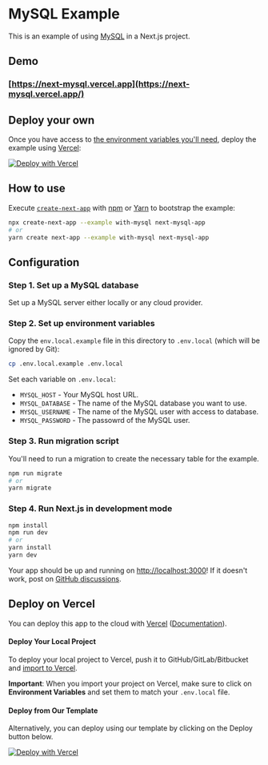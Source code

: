 # MySQL Example

This is an example of using [MySQL](https://www.mysql.com/) in a Next.js project.

## Demo

### [https://next-mysql.vercel.app](https://next-mysql.vercel.app/)

## Deploy your own

Once you have access to [the environment variables you'll need](#step-5-set-up-environment-variables), deploy the example using [Vercel](https://vercel.com?utm_source=github&utm_medium=readme&utm_campaign=next-example):

[![Deploy with Vercel](https://vercel.com/button)](https://vercel.com/new/git/external?repository-url=https%3A%2F%2Fgithub.com%2Fvercel%2Fnext.js%2Ftree%2Fcanary%2Fexamples%2Fwith-mysql&env=MYSQL_HOST,MYSQL_DATABASE,MYSQL_USERNAME,MYSQL_PASSWORD&project-name=nextjs-mysql&repo-name=nextjs-mysql&envDescription=Required%20to%20connect%20the%20app%20with%20MySQL&envLink=https%3A%2F%2Fgithub.com%2Fvercel%2Fnext.js%2Ftree%2Fcanary%2Fexamples%2Fwith-mysql%23step-2-set-up-environment-variables&demo-title=Next.js%20%2B%20MySQL%20Demo&demo-description=A%20simple%20app%20demonstrating%20Next.js%20and%20MySQL%20&demo-url=https%3A%2F%2Fnext-mysql.vercel.app%2F)

## How to use

Execute [`create-next-app`](https://github.com/vercel/next.js/tree/canary/packages/create-next-app) with [npm](https://docs.npmjs.com/cli/init) or [Yarn](https://yarnpkg.com/lang/en/docs/cli/create/) to bootstrap the example:

```bash
npx create-next-app --example with-mysql next-mysql-app
# or
yarn create next-app --example with-mysql next-mysql-app
```

## Configuration

### Step 1. Set up a MySQL database

Set up a MySQL server either locally or any cloud provider.

### Step 2. Set up environment variables

Copy the `env.local.example` file in this directory to `.env.local` (which will be ignored by Git):

```bash
cp .env.local.example .env.local
```

Set each variable on `.env.local`:

- `MYSQL_HOST` - Your MySQL host URL.
- `MYSQL_DATABASE` - The name of the MySQL database you want to use.
- `MYSQL_USERNAME` - The name of the MySQL user with access to database.
- `MYSQL_PASSWORD` - The passowrd of the MySQL user.

### Step 3. Run migration script

You'll need to run a migration to create the necessary table for the example.

```bash
npm run migrate
# or
yarn migrate
```

### Step 4. Run Next.js in development mode

```bash
npm install
npm run dev
# or
yarn install
yarn dev
```

Your app should be up and running on [http://localhost:3000](http://localhost:3000)! If it doesn't work, post on [GitHub discussions](https://github.com/zeit/next.js/discussions).

## Deploy on Vercel

You can deploy this app to the cloud with [Vercel](https://vercel.com?utm_source=github&utm_medium=readme&utm_campaign=next-example) ([Documentation](https://nextjs.org/docs/deployment)).

#### Deploy Your Local Project

To deploy your local project to Vercel, push it to GitHub/GitLab/Bitbucket and [import to Vercel](https://vercel.com/import/git?utm_source=github&utm_medium=readme&utm_campaign=next-example).

**Important**: When you import your project on Vercel, make sure to click on **Environment Variables** and set them to match your `.env.local` file.

#### Deploy from Our Template

Alternatively, you can deploy using our template by clicking on the Deploy button below.

[![Deploy with Vercel](https://vercel.com/button)](https://vercel.com/new/git/external?repository-url=https%3A%2F%2Fgithub.com%2Fvercel%2Fnext.js%2Ftree%2Fcanary%2Fexamples%2Fwith-mysql&env=MYSQL_HOST,MYSQL_DATABASE,MYSQL_USERNAME,MYSQL_PASSWORD&project-name=nextjs-mysql&repo-name=nextjs-mysql&envDescription=Required%20to%20connect%20the%20app%20with%20MySQL&envLink=https%3A%2F%2Fgithub.com%2Fvercel%2Fnext.js%2Ftree%2Fcanary%2Fexamples%2Fwith-mysql%23step-2-set-up-environment-variables&demo-title=Next.js%20%2B%20MySQL%20Demo&demo-description=A%20simple%20app%20demonstrating%20Next.js%20and%20MySQL%20&demo-url=https%3A%2F%2Fnext-mysql.vercel.app%2F)
